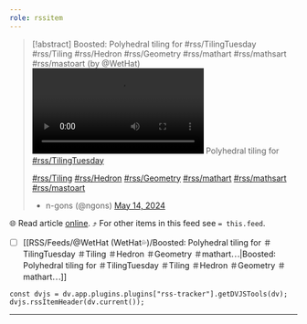 ```yaml
---
role: rssitem
---
```


> [!abstract] Boosted: Polyhedral tiling for #rss/TilingTuesday #rss/Tiling #rss/Hedron #rss/Geometry #rss/mathart #rss/mathsart #rss/mastoart (by @WetHat)
> ![image|float:right|400](https://cdn.fosstodon.org/cache/media_attachments/files/112/440/814/082/576/222/original/b5bd02dcafece97f.mp4) Polyhedral tiling for [#rss/TilingTuesday](https://mathstodon.xyz/tags/TilingTuesday)
> 
> [#rss/Tiling](https://mathstodon.xyz/tags/Tiling) [#rss/Hedron](https://mathstodon.xyz/tags/Hedron) [#rss/Geometry](https://mathstodon.xyz/tags/Geometry) [#rss/mathart](https://mathstodon.xyz/tags/mathart) [#rss/mathsart](https://mathstodon.xyz/tags/mathsart) [#rss/mastoart](https://mathstodon.xyz/tags/mastoart)
> 
> - n-gons (@ngons) [May 14, 2024](https://mathstodon.xyz/@ngons/112440813968194589)

🌐 Read article [online](https://mathstodon.xyz/@ngons/112440813968194589). ⤴ For other items in this feed see `= this.feed`.

- [ ] [[RSS/Feeds/@WetHat (WetHat💦)/Boosted꞉ Polyhedral tiling for ＃TilingTuesday ＃Tiling ＃Hedron ＃Geometry ＃mathart⋯|Boosted꞉ Polyhedral tiling for ＃TilingTuesday ＃Tiling ＃Hedron ＃Geometry ＃mathart⋯]]

~~~dataviewjs
const dvjs = dv.app.plugins.plugins["rss-tracker"].getDVJSTools(dv);
dvjs.rssItemHeader(dv.current());
~~~

- - -